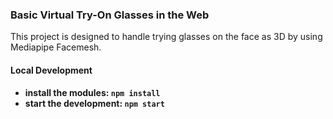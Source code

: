 ### Basic Virtual Try-On Glasses in the Web

This project is designed to handle trying glasses on the face as 3D by using Mediapipe Facemesh.

#### Local Development

* **install the modules: `npm install`**
* **start the development: `npm start`**
